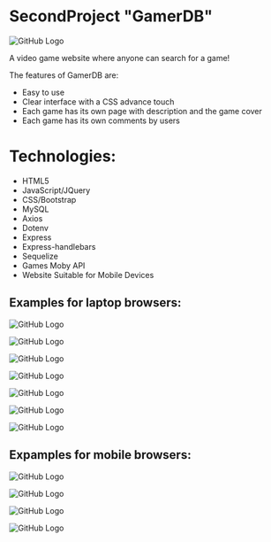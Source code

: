 # SecondProject "GamerDB"

![GitHub Logo](/public/css/1.png)


A video game website where anyone can search for a game!

The features of GamerDB are:

* Easy to use
* Clear interface with a CSS advance touch
* Each game has its own page with description and the game cover
* Each game has its own comments by users

# Technologies:
* HTML5
* JavaScript/JQuery
* CSS/Bootstrap
* MySQL
* Axios
* Dotenv
* Express
* Express-handlebars
* Sequelize
* Games Moby API
* Website Suitable for Mobile Devices

## Examples for laptop browsers:

![GitHub Logo](/public/css/2.png)

![GitHub Logo](/public/css/3.png)

![GitHub Logo](/public/css/5.png)

![GitHub Logo](/public/css/6.png)

![GitHub Logo](/public/css/7.png)

![GitHub Logo](/public/css/8.png)

![GitHub Logo](/public/css/9.png)

## Expamples for mobile browsers:

![GitHub Logo](/public/css/11.png)

![GitHub Logo](/public/css/22.png)

![GitHub Logo](/public/css/33.png)

![GitHub Logo](/public/css/44.png)

